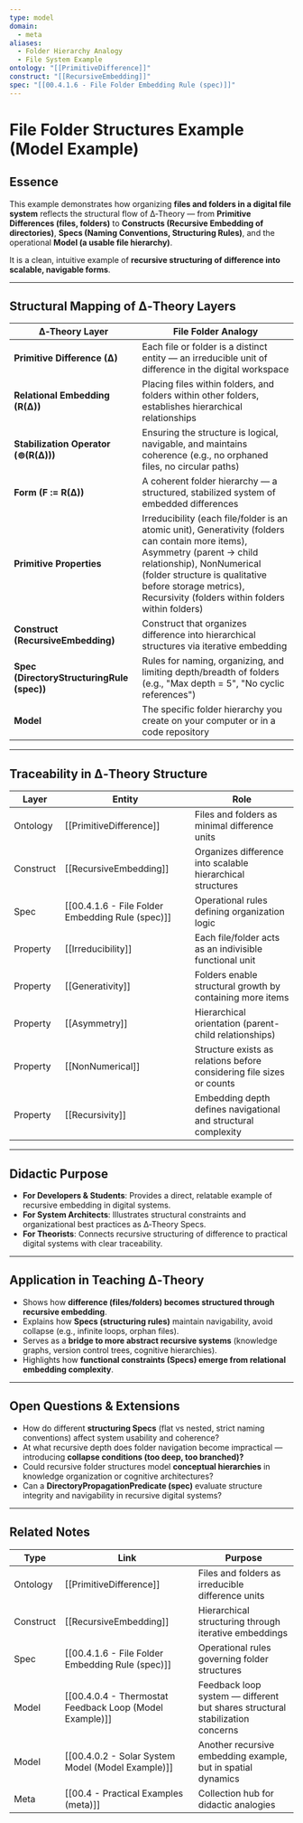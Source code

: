 ```yaml
---
type: model
domain:
  - meta
aliases:
  - Folder Hierarchy Analogy
  - File System Example
ontology: "[[PrimitiveDifference]]"
construct: "[[RecursiveEmbedding]]"
spec: "[[00.4.1.6 - File Folder Embedding Rule (spec)]]"
---
```


# File Folder Structures Example (Model Example)

## Essence

This example demonstrates how organizing **files and folders in a digital file system** reflects the structural flow of ∆‑Theory — from **Primitive Differences (files, folders)** to **Constructs (Recursive Embedding of directories)**, **Specs (Naming Conventions, Structuring Rules)**, and the operational **Model (a usable file hierarchy)**.

It is a clean, intuitive example of **recursive structuring of difference into scalable, navigable forms**.

---

## Structural Mapping of ∆‑Theory Layers

|∆‑Theory Layer|File Folder Analogy|
|---|---|
|**Primitive Difference (∆)**|Each file or folder is a distinct entity — an irreducible unit of difference in the digital workspace|
|**Relational Embedding (R(∆))**|Placing files within folders, and folders within other folders, establishes hierarchical relationships|
|**Stabilization Operator (⊚(R(∆)))**|Ensuring the structure is logical, navigable, and maintains coherence (e.g., no orphaned files, no circular paths)|
|**Form (F := R(∆))**|A coherent folder hierarchy — a structured, stabilized system of embedded differences|
|**Primitive Properties**|Irreducibility (each file/folder is an atomic unit), Generativity (folders can contain more items), Asymmetry (parent → child relationship), NonNumerical (folder structure is qualitative before storage metrics), Recursivity (folders within folders within folders)|
|**Construct (RecursiveEmbedding)**|Construct that organizes difference into hierarchical structures via iterative embedding|
|**Spec (DirectoryStructuringRule (spec))**|Rules for naming, organizing, and limiting depth/breadth of folders (e.g., "Max depth = 5", "No cyclic references")|
|**Model**|The specific folder hierarchy you create on your computer or in a code repository|

---

## Traceability in ∆‑Theory Structure

|Layer|Entity|Role|
|---|---|---|
|Ontology|[[PrimitiveDifference]]|Files and folders as minimal difference units|
|Construct|[[RecursiveEmbedding]]|Organizes difference into scalable hierarchical structures|
|Spec|[[00.4.1.6 - File Folder Embedding Rule (spec)]]|Operational rules defining organization logic|
|Property|[[Irreducibility]]|Each file/folder acts as an indivisible functional unit|
|Property|[[Generativity]]|Folders enable structural growth by containing more items|
|Property|[[Asymmetry]]|Hierarchical orientation (parent-child relationships)|
|Property|[[NonNumerical]]|Structure exists as relations before considering file sizes or counts|
|Property|[[Recursivity]]|Embedding depth defines navigational and structural complexity|

---

## Didactic Purpose

- **For Developers & Students**: Provides a direct, relatable example of recursive embedding in digital systems.
- **For System Architects**: Illustrates structural constraints and organizational best practices as ∆‑Theory Specs.
- **For Theorists**: Connects recursive structuring of difference to practical digital systems with clear traceability.

---

## Application in Teaching ∆‑Theory

- Shows how **difference (files/folders) becomes structured through recursive embedding**.
- Explains how **Specs (structuring rules)** maintain navigability, avoid collapse (e.g., infinite loops, orphan files).
- Serves as a **bridge to more abstract recursive systems** (knowledge graphs, version control trees, cognitive hierarchies).
- Highlights how **functional constraints (Specs) emerge from relational embedding complexity**.

---

## Open Questions & Extensions

- How do different **structuring Specs** (flat vs nested, strict naming conventions) affect system usability and coherence?
- At what recursive depth does folder navigation become impractical — introducing **collapse conditions (too deep, too branched)?**
- Could recursive folder structures model **conceptual hierarchies** in knowledge organization or cognitive architectures?
- Can a **DirectoryPropagationPredicate (spec)** evaluate structure integrity and navigability in recursive digital systems?

---

## Related Notes

|Type|Link|Purpose|
|---|---|---|
|Ontology|[[PrimitiveDifference]]|Files and folders as irreducible difference units|
|Construct|[[RecursiveEmbedding]]|Hierarchical structuring through iterative embeddings|
|Spec|[[00.4.1.6 - File Folder Embedding Rule (spec)]]|Operational rules governing folder structures|
|Model|[[00.4.0.4 - Thermostat Feedback Loop (Model Example)]]|Feedback loop system — different but shares structural stabilization concerns|
|Model|[[00.4.0.2 - Solar System Model (Model Example)]]|Another recursive embedding example, but in spatial dynamics|
|Meta|[[00.4 - Practical Examples (meta)]]|Collection hub for didactic analogies|
